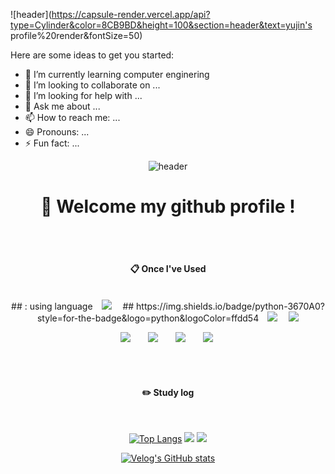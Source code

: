 ![header](https://capsule-render.vercel.app/api?type=Cylinder&color=8CB9BD&height=100&section=header&text=yujin's profile%20render&fontSize=50)

Here are some ideas to get you started:

- 🌱 I’m currently learning computer enginering
- 👯 I’m looking to collaborate on ...
- 🤔 I’m looking for help with ...
- 💬 Ask me about ...
- 📫 How to reach me: ...
- 😄 Pronouns: ...
- ⚡ Fun fact: ...
<div align="center"> 

![header](https://capsule-render.vercel.app/api?type=Waving&color=8CB9BD&height=200&section=header&text=yujin'S_github&fontColor=ffffff&fontSize=70&animation=fadeIn&fontAlignY=55&desc=%20&descAlignY=62&descAlign=62)
  
#  :wave: Welcome my github profile !

  
 <br/>
 <br/>
  
####  :clipboard: Once I've Used 
  
 <br/>
## : using language
<img src="https://img.shields.io/badge/Java-007396?style=flat-square&logo=Java&logoColor=white" style="height : auto; margin-left : 10px; margin-right : 10px;"/></a>&nbsp;
## https://img.shields.io/badge/python-3670A0?style=for-the-badge&logo=python&logoColor=ffdd54
<img src="https://img.shields.io/badge/python-3670A0?style=flat-square&logo=python&logoColor=white" style="height : auto; margin-left : 10px; margin-right : 10px;"/></a>&nbsp;
<img src="https://img.shields.io/badge/C-A8B9CC?style=flat-square&logo=C&logoColor=white"/>

<img src="https://img.shields.io/badge/MySQL-4479A1?style=flat-square&logo=MySQL&logoColor=white" style="height : auto; margin-left : 10px; margin-right : 10px;"/></a>&nbsp;
<img src="https://img.shields.io/badge/HTML5-E34F26?style=flat-square&logo=HTML5&logoColor=white" style="height : auto; margin-left : 10px; margin-right : 10px;"/></a>&nbsp;
<img src="https://img.shields.io/badge/CSS3-1572B6?style=flat-square&logo=CSS3&logoColor=white" style="height : auto; margin-left : 10px; margin-right : 10px;"/></a>&nbsp;
<img src="https://img.shields.io/badge/JavaScript-F7DF1E?style=flat-square&logo=JavaScript&logoColor=white" style="height : auto; margin-left : 10px; margin-right : 10px;"/></a>&nbsp;
 
   <br/>
   <br/>
 
#### :pencil2: Study log
 
  <br/>
  
[![Top Langs](https://github-readme-stats.vercel.app/api/top-langs/?username=893107&layout=compact)](https://github.com/anuraghazra/github-readme-stats)
<img src="https://img.shields.io/badge/HTML5-E34F26?style=flat-square&logo=html5&logoColor=white"/>
<img src="https://img.shields.io/badge/Android Studio-3DDC84?style=flat-square&logo=Android Studio&logoColor=white"/>
  
[![Velog's GitHub stats](https://velog-readme-stats.vercel.app/api?name=somm&color=dark)](https://velog.io/@somm)
</div>
